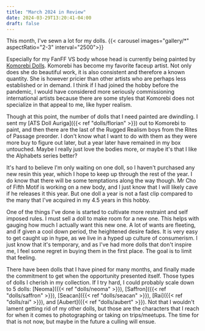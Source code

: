 ```yaml
---
title: "March 2024 in Review"
date: 2024-03-29T13:20:41-04:00
draft: false
---
```


This month, I've sewn a lot for my dolls. 
{{< carousel images="gallery/*" aspectRatio="2-3" interval="2500">}}

Especially for my FanFF VS body whose head is currently being painted by [Komorebi Dolls](https://komorebidolls.com/). Komorebi has become my favorite faceup artist. Not only does she do beautiful work, it is also consistent and therefore a known quantity. She is however pricier than other artists who are perhaps less established or in demand. I think if I had joined the hobby before the pandemic, I would have considered more seriously commissioning international artists because there are some styles that Komorebi does not specialize in that appeal to me, like hyper realism.

Though at this point, the number of dolls that I need painted are dwindling. I sent my [ATS Doll Auriga]({{< ref "dolls/florian" >}}) out to Komorebi to paint, and then there are the last of the Rugged Realism boys from the Rites of Passage preorder. I don't know what I want to do with them as they were more buy to figure out later, but a year later have remained in my box untouched. Maybe I really just love the bodies more, or maybe it's that I like the Alphabets series better? 

It's hard to believe I'm only waiting on one doll, so I haven't purchased any new resin this year, which I hope to keep up through the rest of the year. I do know that there will be some temptations along the way though. Mr Cho of Fifth Motif is working on a new body, and I just know that I will likely cave if he releases it this year. But one doll a year is not a fast clip compared to the many that I've acquired in my 4.5 years in this hobby.

One of the things I've done is started to cultivate more restraint and self imposed rules. I must sell a doll to make room for a new one. This helps with gauging how much I actually want this new one. A lot of wants are fleeting, and if given a cool down period, the heightened desire fades. It is very easy to get caught up in hype, as we live in a hyped up culture of consumerism. I just know that it's temporary, and as I've had more dolls that don't inspire me, I feel some regret in buying them in the first place. The goal is to limit that feeling.

There have been dolls that I have pined for many months, and finally made the commitment to get when the opportunity presented itself. Those types of dolls I cherish in my collection. If I try hard, I could probably scale down to 5 dolls: [Neoma]({{< ref "dolls/neoma" >}}), [Saffron]({{< ref "dolls/saffron" >}}), [Seacan]({{< ref "dolls/seacan" >}}), [Rai]({{< ref "dolls/rai" >}}), and [Aubert]({{< ref "dolls/aubert" >}}). Not that I wouldn't lament getting rid of my other dolls, but those are the characters that I reach for when it comes to photographing or taking on trips/meetups. The time for that is not now, but maybe in the future a culling will ensue.